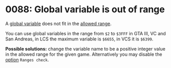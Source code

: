 # 0088: Global variable is out of range

A [global variable](../../coding/variables.md#global-variables) does not fit in the [allowed range](../../scm-documentation/gta-limits.md).

You can use global variables in the range from `$2` to `$3FFF` in GTA III, VC and San Andreas, in LCS the maximum variable is `$6655`, in VCS it is `$6399`.

**Possible solutions:** change the variable name to be a positive integer value in the allowed range for the given game. Alternatively you may disable the [option](../../editor/options/general.md#ranges-check) `Ranges check`.

